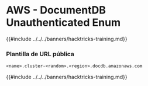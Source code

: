 # AWS - DocumentDB Unauthenticated Enum

{{#include ../../../banners/hacktricks-training.md}}

### Plantilla de URL pública
```
<name>.cluster-<random>.<region>.docdb.amazonaws.com
```
{{#include ../../../banners/hacktricks-training.md}}
